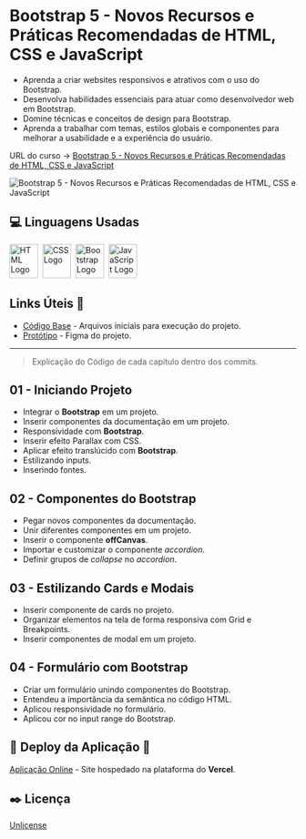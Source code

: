 # Bootstrap 5 - Novos Recursos e Práticas Recomendadas de HTML, CSS e JavaScript

* Aprenda a criar websites responsivos e atrativos com o uso do Bootstrap.
* Desenvolva habilidades essenciais para atuar como desenvolvedor web em Bootstrap.
* Domine técnicas e conceitos de design para Bootstrap.
* Aprenda a trabalhar com temas, estilos globais e componentes para melhorar a usabilidade e a experiência do usuário.

URL do curso -> [Bootstrap 5 - Novos Recursos e Práticas Recomendadas de HTML, CSS e JavaScript](https://cursos.alura.com.br/course/bootstrap-5-novos-recursos-praticas-html-css-javascript)

![Bootstrap 5 - Novos Recursos e Práticas Recomendadas de HTML, CSS e JavaScript](https://www.alura.com.br/assets/api/share/curso-bootstrap-5-novos-recursos-praticas-html-css-javascript.png)

## :computer: Linguagens Usadas
<div>
    <img alt='HTML Logo' height='60' width='50' src='https://raw.githubusercontent.com/get-icon/geticon/fc0f660daee147afb4a56c64e12bde6486b73e39/icons/html-5.svg' />&nbsp;
    <img alt='CSS Logo' height='60' width='50' src='https://raw.githubusercontent.com/get-icon/geticon/fc0f660daee147afb4a56c64e12bde6486b73e39/icons/css-3.svg' />&nbsp;
    <img alt='Bootstrap Logo' height='60' width='50' src='https://raw.githubusercontent.com/get-icon/geticon/fc0f660daee147afb4a56c64e12bde6486b73e39/icons/bootstrap.svg' />&nbsp;
    <img alt='JavaScript Logo' height='60' width='50' src='https://raw.githubusercontent.com/get-icon/geticon/fc0f660daee147afb4a56c64e12bde6486b73e39/icons/javascript.svg' />&nbsp;
</div>

## Links Úteis &#x1F517;
* [Código Base](https://github.com/alura-cursos/bootstrap-2985/archive/refs/heads/preparando-ambiente.zip) - Arquivos iniciais para execução do projeto.
* [Protótipo](https://www.figma.com/file/1jsN5KMprfMLOrYc8QrJZh/Serenatto-%7C-2985---Bootstrap-5--Curso-2?node-id=116-73816&t=5dm4t8L04oQaVFAj-0) - Figma do projeto.

***

> Explicação do Código de cada capítulo dentro dos commits.

## 01 - Iniciando Projeto
* Integrar o **Bootstrap** em um projeto.
* Inserir componentes da documentação em um projeto.
* Responsividade com **Bootstrap**.
* Inserir efeito Parallax com CSS.
* Aplicar efeito translúcido com **Bootstrap**.
* Estilizando inputs.
* Inserindo fontes.

## 02 - Componentes do Bootstrap
* Pegar novos componentes da documentação.
* Unir diferentes componentes em um projeto.
* Inserir o componente **offCanvas**.
* Importar e customizar o componente *accordion*.
* Definir grupos de *collapse* no *accordion*.

## 03 - Estilizando Cards e Modais
* Inserir componente de cards no projeto.
* Organizar elementos na tela de forma responsiva com Grid e Breakpoints.
* Inserir componentes de modal em um projeto.

## 04 - Formulário com Bootstrap
* Criar um formulário unindo componentes do Bootstrap.
* Entendeu a importância da semântica no código HTML.
* Aplicou responsividade no formulário.
* Aplicou cor no input range do Bootstrap.

## :open_file_folder: Deploy da Aplicação :dash:
[Aplicação Online](URL_DO_DEPLOY) - Site hospedado na plataforma do **Vercel**.

## :black_nib: Licença
[Unlicense](https://unlicense.org)